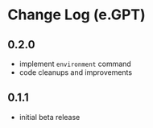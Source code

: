 # Change Log (e.GPT)

## 0.2.0

- implement `environment` command
- code cleanups and improvements

## 0.1.1

- initial beta release
